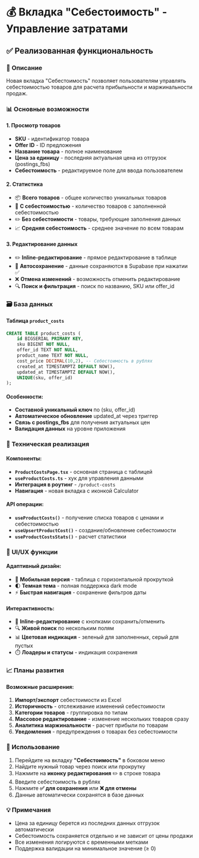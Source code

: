 # 💰 Вкладка "Себестоимость" - Управление затратами

## ✅ **Реализованная функциональность**

### 🎯 **Описание**
Новая вкладка "Себестоимость" позволяет пользователям управлять себестоимостью товаров для расчета прибыльности и маржинальности продаж.

### 📊 **Основные возможности**

#### 1. **Просмотр товаров**
- **SKU** - идентификатор товара
- **Offer ID** - ID предложения 
- **Название товара** - полное наименование
- **Цена за единицу** - последняя актуальная цена из отгрузок (postings_fbs)
- **Себестоимость** - редактируемое поле для ввода пользователем

#### 2. **Статистика**
- 📦 **Всего товаров** - общее количество уникальных товаров
- 💚 **С себестоимостью** - количество товаров с заполненной себестоимостью
- ✏️ **Без себестоимости** - товары, требующие заполнения данных
- 📈 **Средняя себестоимость** - среднее значение по всем товарам

#### 3. **Редактирование данных**
- ✏️ **Inline-редактирование** - прямое редактирование в таблице
- 💾 **Автосохранение** - данные сохраняются в Supabase при нажатии ✅
- ❌ **Отмена изменений** - возможность отменить редактирование
- 🔍 **Поиск и фильтрация** - поиск по названию, SKU или offer_id

### 🗃️ **База данных**

#### Таблица `product_costs`
```sql
CREATE TABLE product_costs (
    id BIGSERIAL PRIMARY KEY,
    sku BIGINT NOT NULL,
    offer_id TEXT NOT NULL,
    product_name TEXT NOT NULL,
    cost_price DECIMAL(10,2), -- Себестоимость в рублях
    created_at TIMESTAMPTZ DEFAULT NOW(),
    updated_at TIMESTAMPTZ DEFAULT NOW(),
    UNIQUE(sku, offer_id)
);
```

#### Особенности:
- **Составной уникальный ключ** по (sku, offer_id)
- **Автоматическое обновление** updated_at через триггер
- **Связь с postings_fbs** для получения актуальных цен
- **Валидация данных** на уровне приложения

### 🔧 **Техническая реализация**

#### Компоненты:
- **`ProductCostsPage.tsx`** - основная страница с таблицей
- **`useProductCosts.ts`** - хук для управления данными
- **Интеграция в роутинг** - `/product-costs`
- **Навигация** - новая вкладка с иконкой Calculator

#### API операции:
- **`useProductCosts()`** - получение списка товаров с ценами и себестоимостью
- **`useUpsertProductCost()`** - создание/обновление себестоимости
- **`useProductCostsStats()`** - расчет статистики

### 🎨 **UI/UX функции**

#### Адаптивный дизайн:
- 📱 **Мобильная версия** - таблица с горизонтальной прокруткой
- 🌓 **Темная тема** - полная поддержка dark mode
- ⚡ **Быстрая навигация** - сохранение фильтров даты

#### Интерактивность:
- 🎯 **Inline-редактирование** с кнопками сохранить/отменить
- 🔍 **Живой поиск** по нескольким полям
- 📊 **Цветовая индикация** - зеленый для заполненных, серый для пустых
- ⏱️ **Лоадеры и статусы** - индикация сохранения

### 📈 **Планы развития**

#### Возможные расширения:
1. **Импорт/экспорт** себестоимости из Excel
2. **Историчность** - отслеживание изменений себестоимости
3. **Категории товаров** - группировка по типам
4. **Массовое редактирование** - изменение нескольких товаров сразу
5. **Аналитика маржинальности** - расчет прибыли по товарам
6. **Уведомления** - предупреждения о товарах без себестоимости

### 🚀 **Использование**

1. Перейдите на вкладку **"Себестоимость"** в боковом меню
2. Найдите нужный товар через поиск или прокрутку
3. Нажмите на **иконку редактирования** ✏️ в строке товара
4. Введите себестоимость в рублях
5. Нажмите **✅ для сохранения** или **❌ для отмены**
6. Данные автоматически сохранятся в базе данных

### 💡 **Примечания**

- Цена за единицу берется из последних данных отгрузок автоматически
- Себестоимость сохраняется отдельно и не зависит от цены продажи
- Все изменения логируются с временными метками
- Поддержка валидации на минимальное значение (≥ 0)